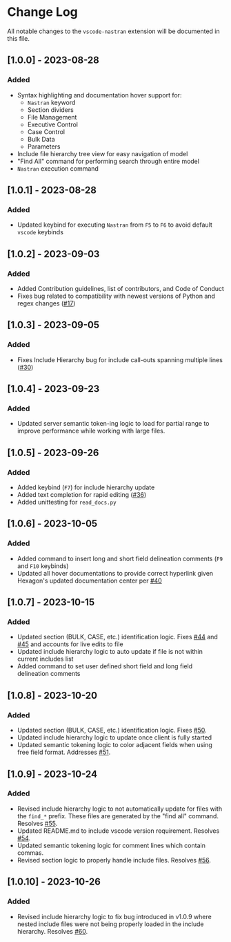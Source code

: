 # Change Log

All notable changes to the `vscode-nastran` extension will be documented in this file.

## [1.0.0] - 2023-08-28

### Added

- Syntax highlighting and documentation hover support for:
  - `Nastran` keyword
  - Section dividers
  - File Management
  - Executive Control
  - Case Control
  - Bulk Data
  - Parameters
- Include file hierarchy tree view for easy navigation of model
- "Find All" command for performing search through entire model
- `Nastran` execution command

## [1.0.1] - 2023-08-28

### Added

- Updated keybind for executing `Nastran` from `F5` to `F6` to avoid default `vscode` keybinds

## [1.0.2] - 2023-09-03

### Added

- Added Contribution guidelines, list of contributors, and Code of Conduct
- Fixes bug related to compatibility with newest versions of Python and regex changes ([#17](https://github.com/dmarc3/vscode-nastran/issues/17))

## [1.0.3] - 2023-09-05

### Added

- Fixes Include Hierarchy bug for include call-outs spanning multiple lines ([#30](https://github.com/dmarc3/vscode-nastran/issues/30))

## [1.0.4] - 2023-09-23

### Added

- Updated server semantic token-ing logic to load for partial range to improve performance while working with large files.

## [1.0.5] - 2023-09-26

### Added

- Added keybind (`F7`) for include hierarchy update
- Added text completion for rapid editing ([#36](https://github.com/dmarc3/vscode-nastran/issues/36))
- Added unittesting for `read_docs.py`

## [1.0.6] - 2023-10-05

### Added

- Added command to insert long and short field delineation comments (`F9` and `F10` keybinds)
- Updated all hover documentations to provide correct hyperlink given Hexagon's updated documentation center per [#40](https://github.com/dmarc3/vscode-nastran/issues/40)

## [1.0.7] - 2023-10-15

### Added

- Updated section (BULK, CASE, etc.) identification logic. Fixes [#44](https://github.com/dmarc3/vscode-nastran/issues/44) and [#45](https://github.com/dmarc3/vscode-nastran/issues/45) and accounts for live edits to file
- Updated include hierarchy logic to auto update if file is not within current includes list
- Added command to set user defined short field and long field delineation comments

## [1.0.8] - 2023-10-20

### Added

- Updated section (BULK, CASE, etc.) identification logic. Fixes [#50](https://github.com/dmarc3/vscode-nastran/issues/50).
- Updated include hierarchy logic to update once client is fully started
- Updated semantic tokening logic to color adjacent fields when using free field format. Addresses [#51](https://github.com/dmarc3/vscode-nastran/issues/51).

## [1.0.9] - 2023-10-24

### Added

- Revised include hierarchy logic to not automatically update for files with the `find_*` prefix. These files are generated by the "find all" command. Resolves [#55](https://github.com/dmarc3/vscode-nastran/issues/55).
- Updated README.md to include vscode version requirement. Resolves [#54](https://github.com/dmarc3/vscode-nastran/issues/54).
- Updated semantic tokening logic for comment lines which contain commas.
- Revised section logic to properly handle include files. Resolves [#56](https://github.com/dmarc3/vscode-nastran/issues/56).

## [1.0.10] - 2023-10-26

### Added

- Revised include hierarchy logic to fix bug introduced in v1.0.9 where nested include files were not being properly loaded in the include hierarchy. Resolves [#60](https://github.com/dmarc3/vscode-nastran/issues/60).
